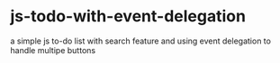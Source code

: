 # js-todo-with-event-delegation
a simple js to-do list with search feature and using event delegation to handle multipe buttons
